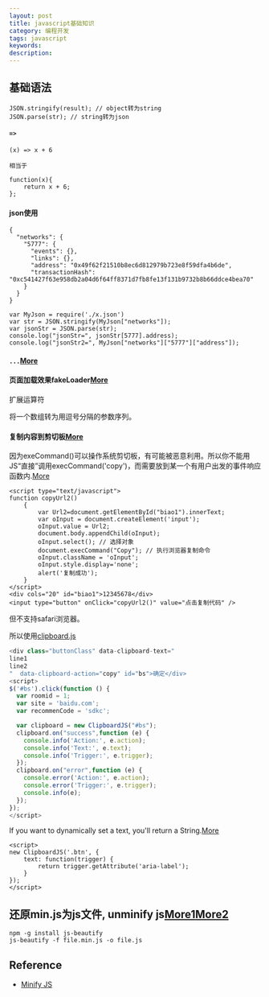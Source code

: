```yaml
---
layout: post
title: javascript基础知识
category: 编程开发
tags: javascript
keywords: 
description: 
---
```


## 基础语法


```
JSON.stringify(result); // object转为string
JSON.parse(str); // string转为json
```

#### `=>`

```
(x) => x + 6

相当于

function(x){
    return x + 6;
};
```

#### json使用

```
{
  "networks": {
    "5777": {
      "events": {},
      "links": {},
      "address": "0x49f62f21510b8ec6d812979b723e8f59dfa4b6de",
      "transactionHash": "0xc541427f63e958db2a04d6f64ff8371d7fb8fe13f131b9732b8b66ddce4bea70"
    }
  }
}
```

```
var MyJson = require('./x.json')
var str = JSON.stringify(MyJson["networks"]);
var jsonStr = JSON.parse(str);
console.log("jsonStr=", jsonStr[5777].address);
console.log("jsonStr2=", MyJson["networks"]["5777"]["address"]);
```


#### `...`[More](https://blog.csdn.net/qq_30100043/article/details/53391308)

#### 页面加载效果fakeLoader[More](http://www.jq22.com/jquery-info2082)

扩展运算符

将一个数组转为用逗号分隔的参数序列。

#### 复制内容到剪切板[More](https://blog.csdn.net/github_36091081/article/details/77508710)

因为exeCommand()可以操作系统剪切板，有可能被恶意利用。所以你不能用JS“直接”调用execCommand('copy')，而需要放到某一个有用户出发的事件响应函数内.[More](https://segmentfault.com/q/1010000005783830)

```
<script type="text/javascript">
function copyUrl2()
    {
        var Url2=document.getElementById("biao1").innerText;
        var oInput = document.createElement('input');
        oInput.value = Url2;
        document.body.appendChild(oInput);
        oInput.select(); // 选择对象
        document.execCommand("Copy"); // 执行浏览器复制命令
        oInput.className = 'oInput';
        oInput.style.display='none';
        alert('复制成功');
    }
</script>
<div cols="20" id="biao1">12345678</div>
<input type="button" onClick="copyUrl2()" value="点击复制代码" />
```

但不支持safari浏览器。

所以使用[clipboard.js](https://github.com/zenorocha/clipboard.js)


```javascript
<div class="buttonClass" data-clipboard-text="
line1
line2
"  data-clipboard-action="copy" id="bs">确定</div>
<script>
$('#bs').click(function () {
  var roomid = 1;
  var site = 'baidu.com';
  var recommenCode = 'sdkc';

  var clipboard = new ClipboardJS("#bs");
  clipboard.on("success",function (e) {
    console.info('Action:', e.action);
    console.info('Text:', e.text);
    console.info('Trigger:', e.trigger);
  });
  clipboard.on("error",function (e) {
    console.error('Action:', e.action);
    console.error('Trigger:', e.trigger);
    console.info(e);
  });
});
</script>
```

If you want to dynamically set a text, you'll return a String.[More](https://clipboardjs.com/)

```
<script>
new ClipboardJS('.btn', {
    text: function(trigger) {
        return trigger.getAttribute('aria-label');
    }
});
</script>
```

## 还原min.js为js文件, unminify js[More1](https://beautifier.io/)[More2](https://github.com/beautify-web/js-beautify)

```
npm -g install js-beautify
js-beautify -f file.min.js -o file.js
```

## Reference

* [Minify JS](https://javascript-minifier.com/)


